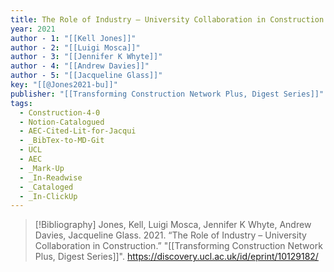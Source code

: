 ```yaml
---
title: The Role of Industry – University Collaboration in Construction
year: 2021
author - 1: "[[Kell Jones]]"
author - 2: "[[Luigi Mosca]]"
author - 3: "[[Jennifer K Whyte]]"
author - 4: "[[Andrew Davies]]"
author - 5: "[[Jacqueline Glass]]"
key: "[[@Jones2021-bu]]"
publisher: "[[Transforming Construction Network Plus, Digest Series]]"
tags:
  - Construction-4-0
  - Notion-Catalogued
  - AEC-Cited-Lit-for-Jacqui
  - _BibTex-to-MD-Git
  - UCL
  - AEC
  - _Mark-Up
  - _In-Readwise
  - _Cataloged
  - _In-ClickUp
---
```


> [!Bibliography]
> Jones, Kell, Luigi Mosca, Jennifer K Whyte, Andrew Davies, Jacqueline Glass. 2021. “The Role of Industry – University Collaboration in Construction.” "[[Transforming Construction Network Plus, Digest Series]]". https://discovery.ucl.ac.uk/id/eprint/10129182/